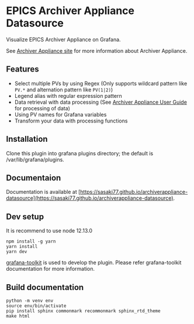 # EPICS Archiver Appliance Datasource

Visualize EPICS Archiver Appliance on Grafana.

See [Archiver Appliance site](https://slacmshankar.github.io/epicsarchiver_docs/index.html) for more information about Archiver Appliance.

## Features
- Select multiple PVs by using Regex (Only supports wildcard pattern like `PV.*` and alternation pattern like `PV(1|2)`)
- Legend alias with regular expression pattern
- Data retrieval with data processing (See [Archiver Appliance User Guide](https://slacmshankar.github.io/epicsarchiver_docs/userguide.html) for processing of data)
- Using PV names for Grafana variables
- Transform your data with processing functions

## Installation

Clone this plugin into grafana plugins directory; the default is /var/lib/grafana/plugins.

## Documentaion
Documentation is available at [https://sasaki77.github.io/archiverappliance-datasource](https://sasaki77.github.io/archiverappliance-datasource).

## Dev setup

It is recommend to use node 12.13.0

```
npm install -g yarn
yarn install
yarn dev
```

[grafana-toolkit](https://github.com/grafana/grafana/tree/master/packages/grafana-toolkit) is used to develop the plugin. Please refer grafana-toolkit documentation for more information.

## Build documentation

```
python -m venv env
source env/bin/activate
pip install sphinx commonmark recommonmark sphinx_rtd_theme
make html
```